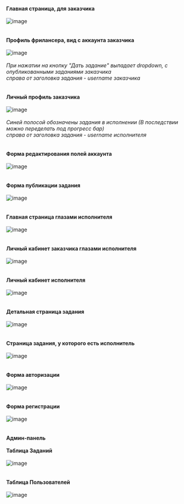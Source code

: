 **Главная страница, для заказчика**\
\
![image](https://github.com/Outrentice/TestAnverali/assets/129413660/16b683e8-66b2-4af9-880c-f0f8fc09e56a)  
\
\
**Профиль фрилансера, вид с аккаунта заказчика**\
\
![image](https://github.com/Outrentice/TestAnverali/assets/129413660/fd34a09f-4eac-4e88-83c3-5699f29620c6)  
\
*При нажатии на кнопку "Дать задание" выпадает dropdown, с опубликованными заданиями заказчика*\
*справа от заголовка задания - username заказчика*\
\
\
**Личный профиль заказчика**\
\
![image](https://github.com/Outrentice/TestAnverali/assets/129413660/294a04a2-04bf-4264-836a-325b31d92b79)  
\
*Синей полосой обозначены задания в исполнении (В последствии можно переделать под прогресс бар)*\
*справа от заголовка задания - username исполнителя*\
\
\
**Форма редактирования полей аккаунта**\
\
![image](https://github.com/Outrentice/TestAnverali/assets/129413660/40d52317-375e-416b-ab62-926ff8fd19d2)  
\
\
**Форма публикации задания**\
\
![image](https://github.com/Outrentice/TestAnverali/assets/129413660/0b38334b-4a16-4558-9059-ef9b52c966ca)  
\
\
**Главная страница глазами исполнителя**\
\
![image](https://github.com/Outrentice/TestAnverali/assets/129413660/60ab71e3-f85b-4334-bbde-49bbd7cc5ba3)  
\
\
**Личный кабинет заказчика глазами исполнителя**\
\
![image](https://github.com/Outrentice/TestAnverali/assets/129413660/6408dae8-c25b-421b-a422-1bd731a03b51)  
\
\
**Личный кабинет исполнителя**\
\
![image](https://github.com/Outrentice/TestAnverali/assets/129413660/45b15f0d-b877-49d7-9374-45d05ac3bfe2)  
\
\
**Детальная страница задания**\
\
![image](https://github.com/Outrentice/TestAnverali/assets/129413660/ac4099e6-f283-4675-91a4-9beabd03550f)  
\
\
**Страница задания, у которого есть исполнитель**\
\
![image](https://github.com/Outrentice/TestAnverali/assets/129413660/33f93cef-04ca-4f29-9de0-90400cce8b1c)  
\
\
**Форма авторизации**\
\
![image](https://github.com/Outrentice/TestAnverali/assets/129413660/0a769f40-61bb-4bde-a5ff-a6efbb9f442c)  
\
\
**Форма регистрации**\
\
![image](https://github.com/Outrentice/TestAnverali/assets/129413660/7acecaf5-0c72-4407-956d-de6c24e5cd58)  
\
\
**Админ-панель**\
\
**Таблица Заданий**\
\
![image](https://github.com/Outrentice/TestAnverali/assets/129413660/50162d4a-4dd6-472a-997b-af9a436ca3a0)  
\
\
**Таблица Пользователей**\
\
![image](https://github.com/Outrentice/TestAnverali/assets/129413660/d963d56f-f2da-4b5c-b8bb-6a07e7496b26)


